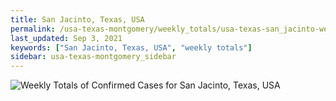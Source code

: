 ```yaml
---
title: San Jacinto, Texas, USA
permalink: /usa-texas-montgomery/weekly_totals/usa-texas-san_jacinto-weekly_totals.html
last_updated: Sep 3, 2021
keywords: ["San Jacinto, Texas, USA", "weekly totals"]
sidebar: usa-texas-montgomery_sidebar
---
```


![Weekly Totals of Confirmed Cases for San Jacinto, Texas, USA](/covid_tracker/images/graphs/usa-texas-san_jacinto-weekly_totals_graph.png)
